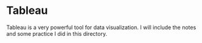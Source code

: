 # Tableau 

Tableau is a very powerful tool for data visualization. I will include the notes and some practice I did in this directory. 
